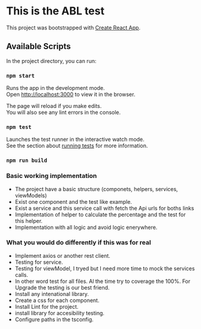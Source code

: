 # This is the ABL test

This project was bootstrapped with [Create React App](https://github.com/facebook/create-react-app).

## Available Scripts

In the project directory, you can run:

### `npm start`

Runs the app in the development mode.\
Open [http://localhost:3000](http://localhost:3000) to view it in the browser.

The page will reload if you make edits.\
You will also see any lint errors in the console.

### `npm test`

Launches the test runner in the interactive watch mode.\
See the section about [running tests](https://facebook.github.io/create-react-app/docs/running-tests) for more information.

### `npm run build`


### Basic working implementation

- The project have a basic structure (componets, helpers, services, viewModels)
- Exist one component and the test like example.
- Exist a service and this service call with fetch the Api urls for boths links
- Implementation of helper to calculate the percentage and the test for this helper.
- Implementation with all logic and avoid logic enerywhere. 

### What you would do differently if this was for real

- Implement axios or another rest client.
- Testing for service.
- Testing for viewModel, I tryed but I need more time to mock the services calls.
- In other word test for all files. Al the time try to coverage the 100%. For Upgrade the testing is our best friend.
- Install any intenational library.
- Create a css for each component.
- Install Lint for the project.
- install library for accesibility testing.
- Configure paths in the tsconfig.


